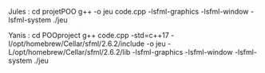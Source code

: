 Jules :
cd projetPOO
g++ -o jeu code.cpp -lsfml-graphics -lsfml-window -lsfml-system
./jeu

Yanis :
cd POOproject
g++ code.cpp -std=c++17 -I/opt/homebrew/Cellar/sfml/2.6.2/include -o jeu -L/opt/homebrew/Cellar/sfml/2.6.2/lib -lsfml-graphics -lsfml-window -lsfml-system
./jeu

